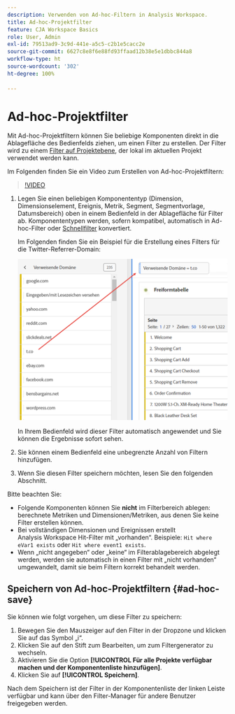 ```yaml
---
description: Verwenden von Ad-hoc-Filtern in Analysis Workspace.
title: Ad-hoc-Projektfilter
feature: CJA Workspace Basics
role: User, Admin
exl-id: 79513ad9-3c9d-441e-a5c5-c2b1e5cacc2e
source-git-commit: 6627c8e8f6e88fd93ffaad12b38e5e1dbbc844a8
workflow-type: ht
source-wordcount: '302'
ht-degree: 100%

---
```


# Ad-hoc-Projektfilter

Mit Ad-hoc-Projektfiltern können Sie beliebige Komponenten direkt in die Ablagefläche des Bedienfelds ziehen, um einen Filter zu erstellen. Der Filter wird zu einem [Filter auf Projektebene](https://experienceleague.adobe.com/docs/analytics-platform/using/cja-components/cja-filters/quick-filters.html?lang=de), der lokal im aktuellen Projekt verwendet werden kann.

Im Folgenden finden Sie ein Video zum Erstellen von Ad-hoc-Projektfiltern:

>[!VIDEO](https://video.tv.adobe.com/v/23978/?quality=12)


1. Legen Sie einen beliebigen Komponententyp (Dimension, Dimensionselement, Ereignis, Metrik, Segment, Segmentvorlage, Datumsbereich) oben in einem Bedienfeld in der Ablagefläche für Filter ab. Komponententypen werden, sofern kompatibel, automatisch in Ad-hoc-Filter oder [Schnellfilter](/help/components/filters/quick-filters.md) konvertiert.

   Im Folgenden finden Sie ein Beispiel für die Erstellung eines Filters für die Twitter-Referrer-Domain:

   ![](assets/ad-hoc1.png)

   In Ihrem Bedienfeld wird dieser Filter automatisch angewendet und Sie können die Ergebnisse sofort sehen.

1. Sie können einem Bedienfeld eine unbegrenzte Anzahl von Filtern hinzufügen.
1. Wenn Sie diesen Filter speichern möchten, lesen Sie den folgenden Abschnitt.

Bitte beachten Sie:

* Folgende Komponenten können Sie **nicht** im Filterbereich ablegen: berechnete Metriken und Dimensionen/Metriken, aus denen Sie keine Filter erstellen können.
* Bei vollständigen Dimensionen und Ereignissen erstellt Analysis Workspace Hit-Filter mit „vorhanden“. Beispiele: `Hit where eVar1 exists` oder `Hit where event1 exists`.
* Wenn „nicht angegeben“ oder „keine“ im Filterablagebereich abgelegt werden, werden sie automatisch in einen Filter mit „nicht vorhanden“ umgewandelt, damit sie beim Filtern korrekt behandelt werden.

## Speichern von Ad-hoc-Projektfiltern {#ad-hoc-save}

Sie können wie folgt vorgehen, um diese Filter zu speichern:

1. Bewegen Sie den Mauszeiger auf den Filter in der Dropzone und klicken Sie auf das Symbol „i“.
1. Klicken Sie auf den Stift zum Bearbeiten, um zum Filtergenerator zu wechseln.
1. Aktivieren Sie die Option **[!UICONTROL Für alle Projekte verfügbar machen und der Komponentenliste hinzufügen]**.
1. Klicken Sie auf **[!UICONTROL Speichern]**.

Nach dem Speichern ist der Filter in der Komponentenliste der linken Leiste verfügbar und kann über den Filter-Manager für andere Benutzer freigegeben werden.

